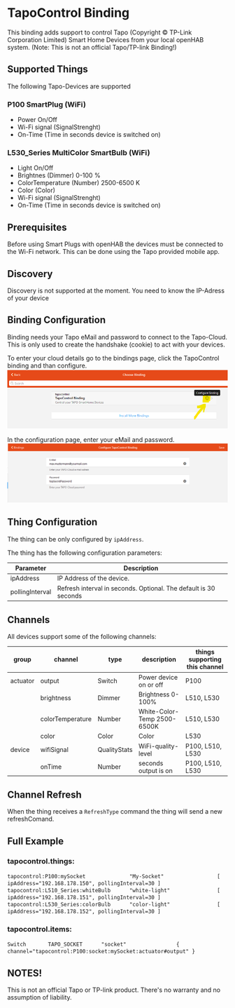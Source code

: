 # TapoControl Binding

This binding adds support to control Tapo (Copyright © TP-Link Corporation Limited) Smart Home Devices from your local openHAB system.
(Note: This is not an official Tapo/TP-link Binding!)

## Supported Things

The following Tapo-Devices are supported

### P100 SmartPlug (WiFi)

* Power On/Off
* Wi-Fi signal (SignalStrenght)
* On-Time (Time in seconds device is switched on)


### L530_Series MultiColor SmartBulb (WiFi)

* Light On/Off
* Brightnes (Dimmer)  0-100 %
* ColorTemperature (Number) 2500-6500 K
* Color (Color)
* Wi-Fi signal (SignalStrenght)
* On-Time (Time in seconds device is switched on)

## Prerequisites

Before using Smart Plugs with openHAB the devices must be connected to the Wi-Fi network.
This can be done using the Tapo provided mobile app.

## Discovery

Discovery is not supported at the moment. You need to know the IP-Adress of your device

## Binding Configuration

Binding needs your Tapo eMail and password to connect to the Tapo-Cloud.
This is only used to create the handshake (cookie) to act with your devices.

To enter your cloud details go to the bindings page, click the TapoControl binding and than configure.
![Binding Config](doc/bindingConfig1.png)

In the configuration page, enter your eMail and password.
![Binding Config](doc/bindingConfig2.png)


## Thing Configuration

The thing can be only configured by `ipAddress`.

The thing has the following configuration parameters:

| Parameter          | Description                                                          |
|--------------------|----------------------------------------------------------------------|
| ipAddress          | IP Address of the device.                                            |
| pollingInterval    | Refresh interval in seconds. Optional. The default is 30 seconds     |


## Channels

All devices support some of the following channels:

| group     | channel          |type          | description                  | things supporting this channel  |
|-----------|----------------- |--------------|------------------------------|---------------------------------|
| actuator  | output           | Switch       | Power device on or off       | P100                            |
|           | brightness       | Dimmer       | Brightness 0-100%            | L510, L530                      |
|           | colorTemperature | Number       | White-Color-Temp 2500-6500K  | L510, L530                      |
|           | color            | Color        | Color                        | L530                            |
| device    | wifiSignal       | QualityStats | WiFi-quality-level           | P100, L510, L530                |
|           | onTime           | Number       | seconds output is on         | P100, L510, L530                |

## Channel Refresh

When the thing receives a `RefreshType` command the thing will send a new refreshComand.


## Full Example

### tapocontrol.things:

```
tapocontrol:P100:mySocket              "My-Socket"                 [ ipAddress="192.168.178.150", pollingInterval=30 ]
tapocontrol:L510_Series:whiteBulb      "white-light"               [ ipAddress="192.168.178.151", pollingInterval=30 ]
tapocontrol:L530_Series:colorBulb      "color-light"               [ ipAddress="192.168.178.152", pollingInterval=30 ]
``` 

### tapocontrol.items:

```
Switch       TAPO_SOCKET      "socket"                { channel="tapocontrol:P100:socket:mySocket:actuator#output" }
``` 


## NOTES!

This is not an official Tapo or TP-link product. 
There's no warranty and no assumption of liability.
